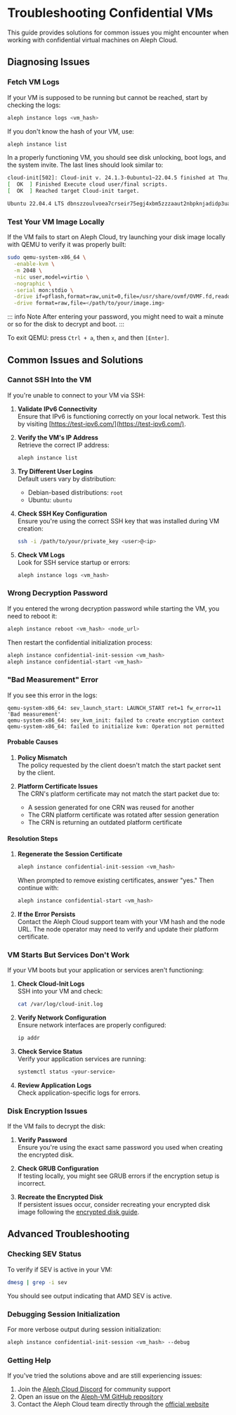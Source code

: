 # Troubleshooting Confidential VMs

This guide provides solutions for common issues you might encounter when working with confidential virtual machines on Aleph Cloud.

## Diagnosing Issues

### Fetch VM Logs

If your VM is supposed to be running but cannot be reached, start by checking the logs:

```bash
aleph instance logs <vm_hash>
```

If you don't know the hash of your VM, use:
```bash
aleph instance list
```

In a properly functioning VM, you should see disk unlocking, boot logs, and the system invite. The last lines should look similar to:

```bash
cloud-init[502]: Cloud-init v. 24.1.3-0ubuntu1~22.04.5 finished at Thu, 05 Sep 2024 19:36:07 +0000. Datasource DataSourceNoCloud [seed=/dev/sr0][dsmode=net].  Up 23.63 seconds
[  OK  ] Finished Execute cloud user/final scripts.
[  OK  ] Reached target Cloud-init target.

Ubuntu 22.04.4 LTS dbnszzoulvoea7crseir75egj4xbm5zzzaaut2nbpknjadidp3ua ttyS0
```

### Test Your VM Image Locally

If the VM fails to start on Aleph Cloud, try launching your disk image locally with QEMU to verify it was properly built:

```bash
sudo qemu-system-x86_64 \
  -enable-kvm \
  -m 2048 \
  -nic user,model=virtio \
  -nographic \
  -serial mon:stdio \
  -drive if=pflash,format=raw,unit=0,file=/usr/share/ovmf/OVMF.fd,readonly=on \
  -drive format=raw,file=</path/to/your/image.img>
```

::: info Note
After entering your password, you might need to wait a minute or so for the disk to decrypt and boot.
:::

To exit QEMU: press `Ctrl + a`, then `x`, and then `[Enter]`.

## Common Issues and Solutions

### Cannot SSH Into the VM

If you're unable to connect to your VM via SSH:

1. **Validate IPv6 Connectivity**  
   Ensure that IPv6 is functioning correctly on your local network. Test this by visiting [https://test-ipv6.com/](https://test-ipv6.com/).

2. **Verify the VM's IP Address**  
   Retrieve the correct IP address:
   ```bash
   aleph instance list
   ```

3. **Try Different User Logins**  
   Default users vary by distribution:
   - Debian-based distributions: `root`
   - Ubuntu: `ubuntu`

4. **Check SSH Key Configuration**  
   Ensure you're using the correct SSH key that was installed during VM creation:
   ```bash
   ssh -i /path/to/your/private_key <user>@<ip>
   ```

5. **Check VM Logs**  
   Look for SSH service startup or errors:
   ```bash
   aleph instance logs <vm_hash>
   ```

### Wrong Decryption Password

If you entered the wrong decryption password while starting the VM, you need to reboot it:

```bash
aleph instance reboot <vm_hash> <node_url>
```

Then restart the confidential initialization process:

```bash
aleph instance confidential-init-session <vm_hash>
aleph instance confidential-start <vm_hash>
```

### "Bad Measurement" Error

If you see this error in the logs:

```
qemu-system-x86_64: sev_launch_start: LAUNCH_START ret=1 fw_error=11 'Bad measurement'
qemu-system-x86_64: sev_kvm_init: failed to create encryption context
qemu-system-x86_64: failed to initialize kvm: Operation not permitted
```

#### Probable Causes

1. **Policy Mismatch**  
   The policy requested by the client doesn't match the start packet sent by the client.

2. **Platform Certificate Issues**  
   The CRN's platform certificate may not match the start packet due to:
   - A session generated for one CRN was reused for another
   - The CRN platform certificate was rotated after session generation
   - The CRN is returning an outdated platform certificate

#### Resolution Steps

1. **Regenerate the Session Certificate**  
   ```bash
   aleph instance confidential-init-session <vm_hash>
   ```  
   When prompted to remove existing certificates, answer "yes." Then continue with:
   ```bash
   aleph instance confidential-start <vm_hash>
   ```

2. **If the Error Persists**  
   Contact the Aleph Cloud support team with your VM hash and the node URL. The node operator may need to verify and update their platform certificate.

### VM Starts But Services Don't Work

If your VM boots but your application or services aren't functioning:

1. **Check Cloud-Init Logs**  
   SSH into your VM and check:
   ```bash
   cat /var/log/cloud-init.log
   ```

2. **Verify Network Configuration**  
   Ensure network interfaces are properly configured:
   ```bash
   ip addr
   ```

3. **Check Service Status**  
   Verify your application services are running:
   ```bash
   systemctl status <your-service>
   ```

4. **Review Application Logs**  
   Check application-specific logs for errors.

### Disk Encryption Issues

If the VM fails to decrypt the disk:

1. **Verify Password**  
   Ensure you're using the exact same password you used when creating the encrypted disk.

2. **Check GRUB Configuration**  
   If testing locally, you might see GRUB errors if the encryption setup is incorrect.

3. **Recreate the Encrypted Disk**  
   If persistent issues occur, consider recreating your encrypted disk image following the [encrypted disk guide](/devhub/compute-resources/confidential-instances/03-confidential-instance-create-encrypted-disk).

## Advanced Troubleshooting

### Checking SEV Status

To verify if SEV is active in your VM:

```bash
dmesg | grep -i sev
```

You should see output indicating that AMD SEV is active.

### Debugging Session Initialization

For more verbose output during session initialization:

```bash
aleph instance confidential-init-session <vm_hash> --debug
```

### Getting Help

If you've tried the solutions above and are still experiencing issues:

1. Join the [Aleph Cloud Discord](https://discord.gg/alephim) for community support
2. Open an issue on the [Aleph-VM GitHub repository](https://github.com/aleph-im/aleph-vm/issues)
3. Contact the Aleph Cloud team directly through the [official website](https://aleph.im/contact)
